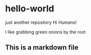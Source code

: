 # hello-world
just another repository
Hi Humans!

I like grabbing green onions by the root

## This is a markdown file

